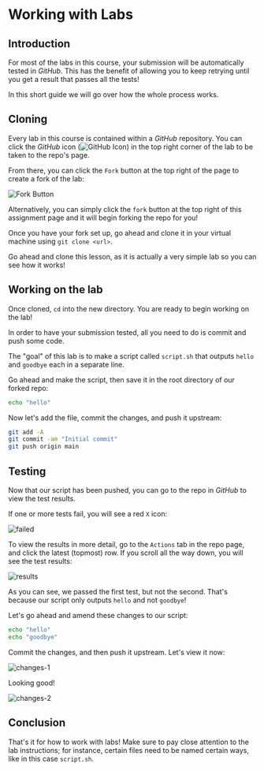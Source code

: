 # Working with Labs

## Introduction

For most of the labs in this course, your submission will be automatically tested in *GitHub*. This has the benefit of allowing you to keep retrying until you get a result that passes all the tests!

In this short guide we will go over how the whole process works.

## Cloning

Every lab in this course is contained within a *GitHub* repository. You can click the *GitHub* icon (![GitHub Icon](https://curriculum-content.s3.amazonaws.com/git-logo-gray.png)) in the top right corner of the lab to be taken to the repo's page.

From there, you can click the `Fork` button at the top right of the page to create a fork of the lab:

![Fork Button](http://readme-pics.s3.amazonaws.com/fork_button.jpg)

Alternatively, you can simply click the `fork` button at the top right of this assignment page and it will begin forking the repo for you!

Once you have your fork set up, go ahead and clone it in your virtual machine using `git clone <url>`.

Go ahead and clone this lesson, as it is actually a very simple lab so you can see how it works!

## Working on the lab

Once cloned, `cd` into the new directory. You are ready to begin working on the lab!

In order to have your submission tested, all you need to do is commit and push some code.

The "goal" of this lab is to make a script called `script.sh` that outputs `hello` and `goodbye` each in a separate line.

Go ahead and make the script, then save it in the root directory of our forked repo:

```bash
echo "hello"
```

Now let's add the file, commit the changes, and push it upstream:

```bash
git add -A
git commit -am "Initial commit"
git push origin main
```

## Testing

Now that our script has been pushed, you can go to the repo in *GitHub* to view the test results.

If one or more tests fail, you will see a red `X` icon:

![failed](https://curriculum-content.s3.amazonaws.com/6685/devops-m0-working-with-labs/failed.png)

To view the results in more detail, go to the `Actions` tab in the repo page, and click the latest (topmost) row. If you scroll all the way down, you will see the test results:

![results](https://curriculum-content.s3.amazonaws.com/6685/devops-m0-working-with-labs/test-summary.png)

As you can see, we passed the first test, but not the second. That's because our script only outputs `hello` and not `goodbye`!

Let's go ahead and amend these changes to our script:

```bash
echo "hello"
echo "goodbye"
```

Commit the changes, and then push it upstream. Let's view it now:

![changes-1](https://curriculum-content.s3.amazonaws.com/6685/devops-m0-working-with-labs/changes-1.png)

Looking good!

![changes-2](https://curriculum-content.s3.amazonaws.com/6685/devops-m0-working-with-labs/changes-2.png)

## Conclusion

That's it for how to work with labs! Make sure to pay close attention to the lab instructions; for instance, certain files need to be named certain ways, like in this case `script.sh`.